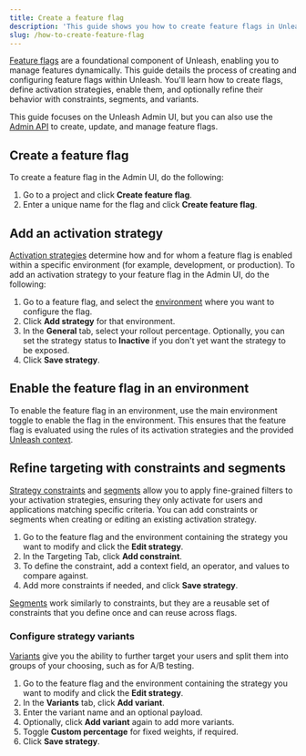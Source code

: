 ```yaml
---
title: Create a feature flag
description: 'This guide shows you how to create feature flags in Unleash and how to add constraints, segments, variants, and more.'
slug: /how-to-create-feature-flag
---
```


[Feature flags](../reference/feature-toggles) are a foundational component of Unleash, enabling you to manage features dynamically. This guide details the process of creating and configuring feature flags within Unleash. You'll learn how to create flags, define activation strategies, enable them, and optionally refine their behavior with constraints, segments, and variants.

This guide focuses on the Unleash Admin UI, but you can also use the [Admin API](/reference/api/unleash/create-feature) to create, update, and manage feature flags.

## Create a feature flag

To create a feature flag in the Admin UI, do the following:

1. Go to a project and click **Create feature flag**.
2. Enter a unique name for the flag and click **Create feature flag**.

## Add an activation strategy

[Activation strategies](/reference/activation-strategies) determine how and for whom a feature flag is enabled within a specific environment (for example, development, or production). To add an activation strategy to your feature flag in the Admin UI, do the following:

1. Go to a feature flag, and select the [environment](/reference/environment) where you want to configure the flag.
2. Click **Add strategy** for that environment.
3. In the **General** tab, select your rollout percentage. Optionally, you can set the strategy status to **Inactive** if you don't yet want the strategy to be exposed.
4. Click **Save strategy**.

## Enable the feature flag in an environment

To enable the feature flag in an environment, use the main environment toggle to enable the flag in the environment. This ensures that the feature flag is evaluated using the rules of its activation strategies and the provided [Unleash context](/reference/unleash-context).

## Refine targeting with constraints and segments

[Strategy constraints](/reference/activation-strategies#constraints) and [segments](../reference/segments) allow you to apply fine-grained filters to your activation strategies, ensuring they only activate for users and applications matching specific criteria. You can add constraints or segments when creating or editing an existing activation strategy.

1. Go to the feature flag and the environment containing the strategy you want to modify and click the **Edit strategy**.
2. In the Targeting Tab, click **Add constraint**.
3. To define the constraint, add a context field, an operator, and values to compare against.
4. Add more constraints if needed, and click **Save strategy**.

[Segments](/reference/segments) work similarly to constraints, but they are a reusable set of constraints that you define once and can reuse across flags.

### Configure strategy variants

[Variants](../reference/feature-toggle-variants) give you the ability to further target your users and split them into groups of your choosing, such as for A/B testing.

1. Go to the feature flag and the environment containing the strategy you want to modify and click the **Edit strategy**.
2. In the **Variants** tab, click **Add variant**.
3. Enter the variant name and an optional payload.
4. Optionally, click **Add variant** again to add more variants.
5. Toggle **Custom percentage** for fixed weights, if required.
6. Click **Save strategy**.